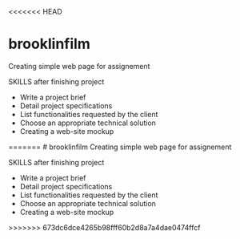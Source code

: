 <<<<<<< HEAD
# brooklinfilm
Creating simple web page for assignement

SKILLS after finishing project
<ul>
	<li>Write a project brief</li>
	<li>Detail project specifications</li>
	<li>List functionalities requested by the client</li>
	<li>Choose an appropriate technical solution</li>
	<li>Creating a web-site mockup</li>
</ul>
=======
# brooklinfilm
Creating simple web page for assignement

SKILLS after finishing project
<ul>
	<li>Write a project brief</li>
	<li>Detail project specifications</li>
	<li>List functionalities requested by the client</li>
	<li>Choose an appropriate technical solution</li>
	<li>Creating a web-site mockup</li>
</ul>
>>>>>>> 673dc6dce4265b98fff60b2d8a7a4dae0474ffcf
